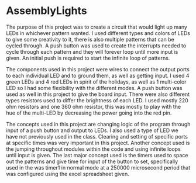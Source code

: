 # AssemblyLights
  The purpose of this project was to create a circuit that would light up many LEDs in whichever pattern wanted. I used different types and colors of LEDs to give some creativity to it, there is also multiple patterns that can be cycled through. A push button was used to create the interrupts needed to cycle through each pattern and they will forever loop until more input is given. An initial push is required to start the infinite loop of patterns.
  
  The components used in this project were wires to connect the output ports to each individual LED and to ground them, as well as getting input. I used 4 green LEDs and 4 red LEDs in spirit of the holidays, as well as 1 multi-color LED so I had some flexibility with the different modes. A push button was used as well in this project to give the board input. There were also different types resistors used to differ the brightness of each LED. I used mostly 220 ohm resistors and one 360 ohm resistor, this was mostly to play with the hue of the multi-LED by decreasing the power going into the red pin.
  
  The concepts used in this project are changing logic of the program through input of a push button and output to LEDs. I also used a type of LED we have not previously used in the class. Clearing and setting of specific ports at specific times was very important in this project. Another concept used is the jumping throughout modules within the code and using infinite loops until input is given. The last major concept used is the timers used to space out the patterns and give time for input of the button to set, specifically used in the was timer1 in normal mode at a 250000 microsecond period that was configured using the excel spreadsheet given. 

